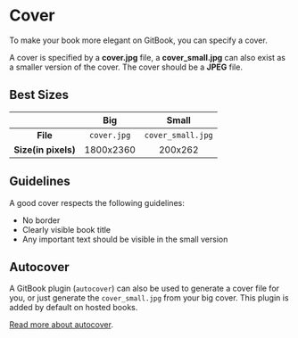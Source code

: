 # Cover

To make your book more elegant on GitBook, you can specify a cover.

A cover is specified by a **cover.jpg** file, a **cover\_small.jpg** can also exist as a smaller version of the cover. The cover should be a **JPEG** file.

## Best Sizes

|  | Big | Small |
| :---: | :---: | :---: |
| **File** | `cover.jpg` | `cover_small.jpg` |
| **Size\(in pixels\)** | 1800x2360 | 200x262 |

## Guidelines

A good cover respects the following guidelines:

* No border
* Clearly visible book title
* Any important text should be visible in the small version

## Autocover

A GitBook plugin \(`autocover`\) can also be used to generate a cover file for you, or just generate the `cover_small.jpg` from your big cover. This plugin is added by default on hosted books.

[Read more about autocover](https://github.com/GitbookIO/plugin-autocover).

